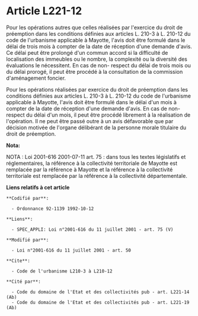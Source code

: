 # Article L221-12

Pour les opérations autres que celles réalisées par l'exercice du droit de préemption dans les conditions définies aux
articles L. 210-3 à L. 210-12 du code de l'urbanisme applicable à Mayotte, l'avis doit être formulé dans le délai de trois
mois à compter de la date de réception d'une demande d'avis. Ce délai peut être prolongé d'un commun accord si la difficulté
de localisation des immeubles ou le nombre, la complexité ou la diversité des évaluations le nécessitent. En cas de non-
respect du délai de trois mois ou du délai prorogé, il peut être procédé à la consultation de la commission d'aménagement
foncier.

Pour les opérations réalisées par exercice du droit de préemption dans les conditions définies aux articles L. 210-3 à L.
210-12 du code de l'urbanisme applicable à Mayotte, l'avis doit être formulé dans le délai d'un mois à compter de la date de
réception d'une demande d'avis. En cas de non-respect du délai d'un mois, il peut être procédé librement à la réalisation de
l'opération. Il ne peut être passé outre à un avis défavorable que par décision motivée de l'organe délibérant de la personne
morale titulaire du droit de préemption.

**Nota:**

NOTA : Loi 2001-616 2001-07-11 art. 75 : dans tous les textes législatifs et réglementaires, la référence à la collectivité
territoriale de Mayotte est remplacée par la référence à Mayotte et la référence à la collectivité territoriale est remplacée
par la référence à la collectivité départementale.

**Liens relatifs à cet article**

	**Codifié par**:

	  - Ordonnance 92-1139 1992-10-12

	**Liens**:

	  - SPEC_APPLI: Loi n°2001-616 du 11 juillet 2001 - art. 75 (V)

	**Modifié par**:

	  - Loi n°2001-616 du 11 juillet 2001 - art. 50

	**Cite**:

	  - Code de l'urbanisme L210-3 à L210-12

	**Cité par**:

	  - Code du domaine de l'Etat et des collectivités pub - art. L221-14 (Ab)
	  - Code du domaine de l'Etat et des collectivités pub - art. L221-19 (Ab)
